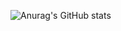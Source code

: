 ![Anurag's GitHub stats](https://github-readme-stats.vercel.app/api?username=RivioxGaming&show_icons=true&theme=dracula)
